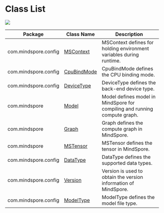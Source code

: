 # Class List

<a href="https://gitee.com/mindspore/docs/blob/master/docs/lite/api/source_en/api_java/class_list.md" target="_blank"><img src="https://gitee.com/mindspore/docs/raw/master/resource/_static/logo_source_en.png"></a>

| Package                   | Class Name | Description                                              |
| ------------------------- | -------------- | ------------------------------------------------------------ |
| com.mindspore.config | [MSContext](https://www.mindspore.cn/lite/api/en/master/api_java/mscontext.html) | MSContext defines for holding environment variables during runtime. |
| com.mindspore.config | [CpuBindMode](https://gitee.com/mindspore/mindspore/blob/master/mindspore/lite/java/src/main/java/com/mindspore/config/CpuBindMode.java) | CpuBindMode defines the CPU binding mode.                    |
| com.mindspore.config | [DeviceType](https://gitee.com/mindspore/mindspore/blob/master/mindspore/lite/java/src/main/java/com/mindspore/config/DeviceType.java) | DeviceType defines the back-end device type.                 |
| com.mindspore        | [Model](https://www.mindspore.cn/lite/api/en/master/api_java/model.html) | Model defines model in MindSpore for compiling and running compute graph. |
| com.mindspore       | [Graph](https://www.mindspore.cn/lite/api/en/master/api_java/graph.html) | Graph defines the compute graph in MindSpore.    |
| com.mindspore        | [MSTensor](https://www.mindspore.cn/lite/api/en/master/api_java/mstensor.html) | MSTensor defines the tensor in MindSpore.                   |
| com.mindspore.config        | [DataType](https://gitee.com/mindspore/mindspore/blob/master/mindspore/lite/java/src/main/java/com/mindspore/config/DataType.java) | DataType defines the supported data types.                   |
| com.mindspore.config        | [Version](https://gitee.com/mindspore/mindspore/blob/master/mindspore/lite/java/src/main/java/com/mindspore/config/Version.java) | Version is used to obtain the version information of MindSpore. |
| com.mindspore.config   | [ModelType](https://gitee.com/mindspore/mindspore/blob/master/mindspore/lite/java/src/main/java/com/mindspore/config/ModelType.java) | ModelType defines the model file type.
